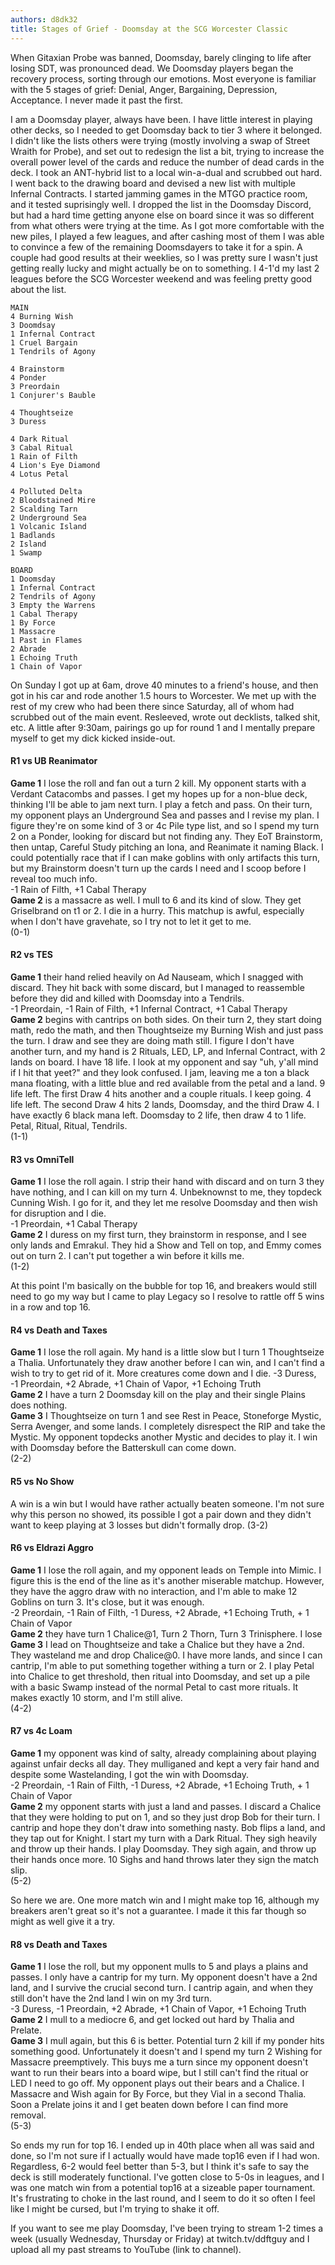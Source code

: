 ```yaml
---
authors: d8dk32
title: Stages of Grief - Doomsday at the SCG Worcester Classic
---
```


When Gitaxian Probe was banned, Doomsday, barely clinging to life after losing
SDT, was pronounced dead. We Doomsday players began the recovery process,
sorting through our emotions. Most everyone is familiar with the 5 stages of
grief: Denial, Anger, Bargaining, Depression, Acceptance. I never made it past
the first.

I am a Doomsday player, always have been. I have little interest in playing
other decks, so I needed to get Doomsday back to tier 3 where it belonged. I
didn't like the lists others were trying (mostly involving a swap of Street
Wraith for Probe), and set out to redesign the list a bit, trying to increase
the overall power level of the cards and reduce the number of dead cards in the
deck. I took an ANT-hybrid list to a local win-a-dual and scrubbed out hard. I
went back to the drawing board and devised a new list with multiple Infernal
Contracts. I started jamming games in the MTGO practice room, and it tested
suprisingly well. I dropped the list in the Doomsday Discord, but had a hard
time getting anyone else on board since it was so different from what others
were trying at the time. As I got more comfortable with the new piles, I played
a few leagues, and after cashing most of them I was able to convince a few of
the remaining Doomsdayers to take it for a spin. A couple had good results at
their weeklies, so I was pretty sure I wasn't just getting really lucky and
might actually be on to something. I 4-1'd my last 2 leagues before the SCG
Worcester weekend and was feeling pretty good about the list.

```
MAIN
4 Burning Wish
3 Doomdsay
1 Infernal Contract
1 Cruel Bargain
1 Tendrils of Agony

4 Brainstorm
4 Ponder
3 Preordain
1 Conjurer's Bauble

4 Thoughtseize
3 Duress

4 Dark Ritual
3 Cabal Ritual
1 Rain of Filth
4 Lion's Eye Diamond
4 Lotus Petal

4 Polluted Delta
2 Bloodstained Mire
2 Scalding Tarn
2 Underground Sea
1 Volcanic Island
1 Badlands
2 Island
1 Swamp

BOARD
1 Doomsday
1 Infernal Contract
2 Tendrils of Agony
3 Empty the Warrens
1 Cabal Therapy
1 By Force
1 Massacre
1 Past in Flames
2 Abrade
1 Echoing Truth
1 Chain of Vapor
```

On Sunday I got up at 6am, drove 40 minutes to a friend's house, and then got in
his car and rode another 1.5 hours to Worcester. We met up with the rest of my
crew who had been there since Saturday, all of whom had scrubbed out of the main
event. Resleeved, wrote out decklists, talked shit, etc. A little after 9:30am,
pairings go up for round 1 and I mentally prepare myself to get my dick kicked
inside-out.

#### R1 vs UB Reanimator

**Game 1** I lose the roll and fan out a turn 2 kill. My opponent starts with a
Verdant Catacombs and passes. I get my hopes up for a non-blue deck, thinking
I'll be able to jam next turn. I play a fetch and pass. On their turn, my
opponent plays an Underground Sea and passes and I revise my plan. I figure
they're on some kind of 3 or 4c Pile type list, and so I spend my turn 2 on a
Ponder, looking for discard but not finding any. They EoT Brainstorm, then
untap, Careful Study pitching an Iona, and Reanimate it naming Black. I could
potentially race that if I can make goblins with only artifacts this turn, but
my Brainstorm doesn't turn up the cards I need and I scoop before I reveal too
much info.  
-1 Rain of Filth, +1 Cabal Therapy  
**Game 2** is a massacre as well. I mull to 6 and its kind of slow. They get
Griselbrand on t1 or 2. I die in a hurry. This matchup is awful, especially when
I don't have gravehate, so I try not to let it get to me.  
(0-1)

#### R2 vs TES

**Game 1** their hand relied heavily on Ad Nauseam, which I snagged with
discard. They hit back with some discard, but I managed to reassemble before
they did and killed with Doomsday into a Tendrils.  
-1 Preordain, -1 Rain of Filth, +1 Infernal Contract, +1 Cabal Therapy  
**Game 2** begins with cantrips on both sides. On their turn 2, they start doing
math, redo the math, and then Thoughtseize my Burning Wish and just pass the
turn. I draw and see they are doing math still. I figure I don't have another
turn, and my hand is 2 Rituals, LED, LP, and Infernal Contract, with 2 lands on
board. I have 18 life. I look at my opponent and say "uh, y'all mind if I hit
that yeet?" and they look confused. I jam, leaving me a ton a black mana
floating, with a little blue and red available from the petal and a land. 9 life
left. The first Draw 4 hits another and a couple rituals. I keep going. 4 life
left. The second Draw 4 hits 2 lands, Doomsday, and the third Draw 4. I have
exactly 6 black mana left. Doomsday to 2 life, then draw 4 to 1 life. Petal,
Ritual, Ritual, Tendrils.  
(1-1)

#### R3 vs OmniTell

**Game 1** I lose the roll again. I strip their hand with discard and on turn 3
they have nothing, and I can kill on my turn 4. Unbeknownst to me, they topdeck
Cunning Wish. I go for it, and they let me resolve Doomsday and then wish for
disruption and I die.  
-1 Preordain, +1 Cabal Therapy  
**Game 2** I duress on my first turn, they brainstorm in response, and I see
only lands and Emrakul. They hid a Show and Tell on top, and Emmy comes out on
turn 2. I can't put together a win before it kills me.  
(1-2)

At this point I'm basically on the bubble for top 16, and breakers would still
need to go my way but I came to play Legacy so I resolve to rattle off 5 wins in
a row and top 16.

#### R4 vs Death and Taxes

**Game 1** I lose the roll again. My hand is a little slow but I turn 1
Thoughtseize a Thalia. Unfortunately they draw another before I can win, and I
can't find a wish to try to get rid of it. More creatures come down and I die.
-3 Duress, -1 Preordain, +2 Abrade, +1 Chain of Vapor, +1 Echoing Truth  
**Game 2** I have a turn 2 Doomsday kill on the play and their single Plains
does nothing.  
**Game 3** I Thoughtseize on turn 1 and see Rest in Peace, Stoneforge Mystic,
Serra Avenger, and some lands. I completely disrespect the RIP and take the
Mystic. My opponent topdecks another Mystic and decides to play it. I win with
Doomsday before the Batterskull can come down.  
(2-2)

#### R5 vs No Show

A win is a win but I would have rather actually beaten someone. I'm not sure why
this person no showed, its possible I got a pair down and they didn't want to
keep playing at 3 losses but didn't formally drop. (3-2)

#### R6 vs Eldrazi Aggro

**Game 1** I lose the roll again, and my opponent leads on Temple into Mimic. I
figure this is the end of the line as it's another miserable matchup. However,
they have the aggro draw with no interaction, and I'm able to make 12 Goblins on
turn 3. It's close, but it was enough.  
-2 Preordain, -1 Rain of Filth, -1 Duress, +2 Abrade, +1 Echoing Truth, + 1
Chain of Vapor  
**Game 2** they have turn 1 Chalice@1, Turn 2 Thorn, Turn 3 Trinisphere. I lose  
**Game 3** I lead on Thoughtseize and take a Chalice but they have a 2nd. They
wasteland me and drop Chalice@0. I have more lands, and since I can cantrip, I'm
able to put something together withing a turn or 2. I play Petal into Chalice to
get threshold, then ritual into Doomsday, and set up a pile with a basic Swamp
instead of the normal Petal to cast more rituals. It makes exactly 10 storm, and
I'm still alive.  
(4-2)

#### R7 vs 4c Loam

**Game 1** my opponent was kind of salty, already complaining about playing
against unfair decks all day. They mulliganed and kept a very fair hand and
despite some Wastelanding, I got the win with Doomsday.  
-2 Preordain, -1 Rain of Filth, -1 Duress, +2 Abrade, +1 Echoing Truth, + 1
Chain of Vapor  
**Game 2** my opponent starts with just a land and passes. I discard a Chalice
that they were holding to put on 1, and so they just drop Bob for their turn. I
cantrip and hope they don't draw into something nasty. Bob flips a land, and
they tap out for Knight. I start my turn with a Dark Ritual. They sigh heavily
and throw up their hands. I play Doomsday. They sigh again, and throw up their
hands once more. 10 Sighs and hand throws later they sign the match slip.  
(5-2)

So here we are. One more match win and I might make top 16, although my breakers
aren't great so it's not a guarantee. I made it this far though so might as well
give it a try.

#### R8 vs Death and Taxes

**Game 1** I lose the roll, but my opponent mulls to 5 and plays a plains and
passes. I only have a cantrip for my turn. My opponent doesn't have a 2nd land,
and I survive the crucial second turn. I cantrip again, and when they still
don't have the 2nd land I win on my 3rd turn.  
-3 Duress, -1 Preordain, +2 Abrade, +1 Chain of Vapor, +1 Echoing Truth  
**Game 2** I mull to a mediocre 6, and get locked out hard by Thalia and
Prelate.  
**Game 3** I mull again, but this 6 is better. Potential turn 2 kill if my
ponder hits something good. Unfortunately it doesn't and I spend my turn 2
Wishing for Massacre preemptively. This buys me a turn since my opponent doesn't
want to run their bears into a board wipe, but I still can't find the ritual or
LED I need to go off. My opponent plays out their bears and a Chalice. I
Massacre and Wish again for By Force, but they Vial in a second Thalia. Soon a
Prelate joins it and I get beaten down before I can find more removal.  
(5-3)

So ends my run for top 16. I ended up in 40th place when all was said and done,
so I'm not sure if I actually would have made top16 even if I had won.
Regardless, 6-2 would feel better than 5-3, but I think it's safe to say the
deck is still moderately functional. I've gotten close to 5-0s in leagues, and I
was one match win from a potential top16 at a sizeable paper tournament. It's
frustrating to choke in the last round, and I seem to do it so often I feel like
I might be cursed, but I'm trying to shake it off.

If you want to see me play Doomsday, I've been trying to stream 1-2 times a week
(usually Wednesday, Thursday or Friday) at twitch.tv/ddftguy and I upload all my
past streams to YouTube (link to channel).
